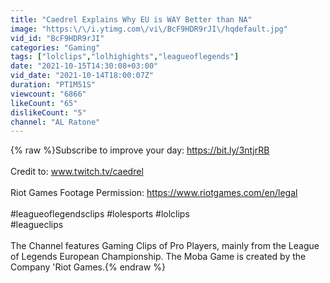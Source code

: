 ```yaml
---
title: "Caedrel Explains Why EU is WAY Better than NA"
image: "https:\/\/i.ytimg.com\/vi\/BcF9HDR9rJI\/hqdefault.jpg"
vid_id: "BcF9HDR9rJI"
categories: "Gaming"
tags: ["lolclips","lolhighights","leagueoflegends"]
date: "2021-10-15T14:30:08+03:00"
vid_date: "2021-10-14T18:00:07Z"
duration: "PT1M51S"
viewcount: "6866"
likeCount: "65"
dislikeCount: "5"
channel: "AL Ratone"
---
```

{% raw %}Subscribe to improve your day: <a rel="nofollow" target="blank" href="https://bit.ly/3ntjrRB">https://bit.ly/3ntjrRB</a><br /><br />Credit to: www.twitch.tv/caedrel<br /><br />Riot Games Footage Permission: <a rel="nofollow" target="blank" href="https://www.riotgames.com/en/legal">https://www.riotgames.com/en/legal</a><br /><br /> #leagueoflegendsclips #lolesports #lolclips<br />#leagueclips<br /><br />The Channel features Gaming Clips of Pro Players, mainly from the League of Legends European Championship. The Moba Game is created by the Company 'Riot Games.{% endraw %}
